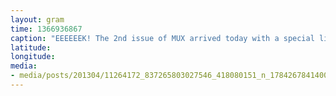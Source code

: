 ```yaml
---
layout: gram
time: 1366936867
caption: "EEEEEEK! The 2nd issue of MUX arrived today with a special little bonus. Thanks, @tjnelsonjr!"
latitude: 
longitude: 
media:
- media/posts/201304/11264172_837265803027546_418080151_n_17842678414000351.jpg
---
```

